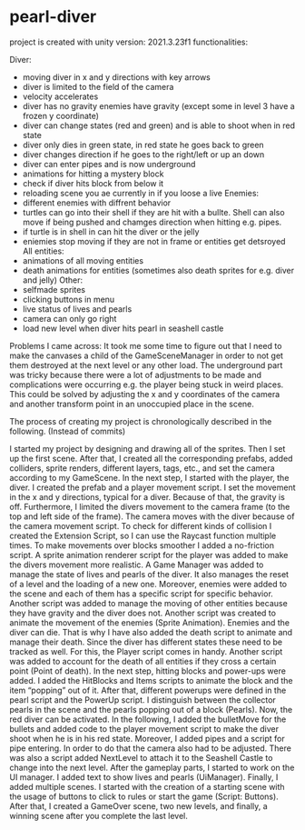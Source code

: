 # pearl-diver
project is created with unity version: 2021.3.23f1
functionalities:

Diver:
- moving diver in x and y directions with key arrows
- diver is limited to the field of the camera
- velocity accelerates
- diver has no gravity enemies have gravity (except some in level 3 have a frozen y coordinate)
- diver can change states (red and green) and is able to shoot when in red state
- diver only dies in green state, in red state he goes back to green
- diver changes direction if he goes to the right/left or up an down
- diver can enter pipes and is now underground
- animations for hitting a mystery block
- check if diver hits block from below it
- reloading scene you ae currently in if you loose a live
Enemies:
- different enemies with diffrent behavior
- turtles can go into their shell if they are hit with a bullte. Shell can also move if being pushed and chamges direction when hitting e.g. pipes.
- if turtle is in shell in can hit the diver or the jelly
- eniemies stop moving if they are not in frame or entities get detsroyed
All entities:
- animations of all moving entities
- death animations for entities (sometimes also death sprites for e.g. diver and jelly)
Other:
- selfmade sprites
- clicking buttons in menu
- live status of lives and pearls
- camera can only go right
- load new level when diver hits pearl in seashell castle

Problems I came across:
It took me some time to figure out that I need to make the canvases a child of the GameSceneManager in order to not get them destroyed at the next level or any other load.
The underground part was tricky because there were a lot of adjustments to be made and complications were occurring e.g. the player being stuck in weird places. This could be solved by adjusting the x and y coordinates of the camera and another transform point in an unoccupied place in the scene.


The process of creating my project is chronologically described in the following. (Instead of commits)

I started my project by designing and drawing all of the sprites. Then I set up the first scene.
After that, I created all the corresponding prefabs, added colliders, sprite renders, different layers, tags, etc., and set the camera according to my GameScene.
In the next step, I started with the player, the diver. I created the prefab and a player movement script. I set the movement in the x and y directions, typical for a diver. Because of that, the gravity is off. 
Furthermore, I limited the divers movement to the camera frame (to the top and left side of the frame). The camera moves with the diver because of the camera movement script.
To check for different kinds of collision I created the Extension Script, so I can use the Raycast function multiple times. 
To make movements over blocks smoother I added a no-friction script. 
A sprite animation renderer script for the player was added to make the divers movement more realistic. 
A Game Manager was added to manage the state of lives and pearls of the diver. It also manages the reset of a level and the loading of a new one.
Moreover, enemies were added to the scene and each of them has a specific script for specific behavior. Another script was added to manage the moving of other entities because they have gravity and the diver does not.
Another script was created to animate the movement of the enemies (Sprite Animation).
Enemies and the diver can die. That is why I have also added the death script to animate and manage their death.
Since the diver has different states these need to be tracked as well. For this, the Player script comes in handy.
Another script was added to account for the death of all entities if they cross a certain point (Point of death).
In the next step, hitting blocks and power-ups were added. I added the HitBlocks and Items scripts to animate the block and the item “popping” out of it. After that, different powerups were defined in the pearl script and the PowerUp script. I distinguish between the collector pearls in the scene and the pearls popping out of a block (Pearls).
Now, the red diver can be activated. In the following, I added the bulletMove for the bullets and added code to the player movement script to make the diver shoot when he is in his red state.
Moreover, I added pipes and a script for pipe entering. In order to do that the camera also had to be adjusted. 
There was also a script added NextLevel to attach it to the Seashell Castle to change into the next level.
After the gameplay parts, I started to work on the UI manager. 
I added text to show lives and pearls (UiManager).
Finally, I added multiple scenes. I started with the creation of a starting scene with the usage of buttons to click to rules or start the game (Script: Buttons). After that, I created a GameOver scene, two new levels, and finally, a winning scene after you complete the last level.
